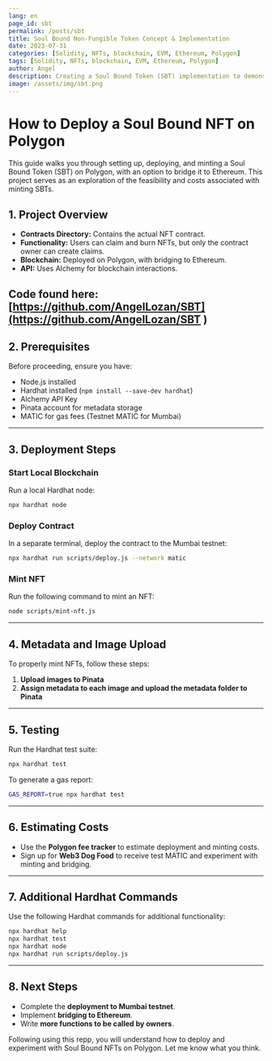```yaml
---
lang: en
page_id: sbt
permalink: /posts/sbt
title: Soul Bound Non-Fungible Token Concept & Implementation
date: 2023-07-31
categories: [Solidity, NFTs, blockchain, EVM, Ethereum, Polygon]
tags: [Solidity, NFTs, blockchain, EVM, Ethereum, Polygon]
author: Angel
description: Creating a Soul Bound Token (SBT) implementation to demonstrate a possible use case for users of a wallet software.
image: /assets/img/sbt.png
---
```





# How to Deploy a Soul Bound NFT on Polygon

This guide walks you through setting up, deploying, and minting a Soul Bound Token (SBT) on Polygon, with an option to bridge it to Ethereum. This project serves as an exploration of the feasibility and costs associated with minting SBTs.

## 1. Project Overview
- **Contracts Directory:** Contains the actual NFT contract.
- **Functionality:** Users can claim and burn NFTs, but only the contract owner can create claims.
- **Blockchain:** Deployed on Polygon, with bridging to Ethereum.
- **API:** Uses Alchemy for blockchain interactions.

Code found here: [https://github.com/AngelLozan/SBT](https://github.com/AngelLozan/SBT ) 
---

## 2. Prerequisites
Before proceeding, ensure you have:
- Node.js installed
- Hardhat installed (`npm install --save-dev hardhat`)
- Alchemy API Key
- Pinata account for metadata storage
- MATIC for gas fees (Testnet MATIC for Mumbai)

---

## 3. Deployment Steps

### Start Local Blockchain
Run a local Hardhat node:
```sh
npx hardhat node
```

### Deploy Contract
In a separate terminal, deploy the contract to the Mumbai testnet:
```sh
npx hardhat run scripts/deploy.js --network matic
```

### Mint NFT
Run the following command to mint an NFT:
```sh
node scripts/mint-nft.js
```

---

## 4. Metadata and Image Upload
To properly mint NFTs, follow these steps:
1. **Upload images to Pinata**
2. **Assign metadata to each image and upload the metadata folder to Pinata**

---

## 5. Testing
Run the Hardhat test suite:
```sh
npx hardhat test
```
To generate a gas report:
```sh
GAS_REPORT=true npx hardhat test
```

---

## 6. Estimating Costs
- Use the **Polygon fee tracker** to estimate deployment and minting costs.
- Sign up for **Web3 Dog Food** to receive test MATIC and experiment with minting and bridging.

---

## 7. Additional Hardhat Commands
Use the following Hardhat commands for additional functionality:
```sh
npx hardhat help
npx hardhat test
npx hardhat node
npx hardhat run scripts/deploy.js
```

---

## 8. Next Steps
- Complete the **deployment to Mumbai testnet**.
- Implement **bridging to Ethereum**.
- Write **more functions to be called by owners**.

Following using this repp, you will understand how to deploy and experiment with Soul Bound NFTs on Polygon. Let me know what you think. 

